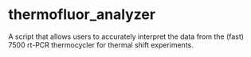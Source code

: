 # thermofluor_analyzer
A script that allows users to accurately interpret the data from the (fast) 7500 rt-PCR thermocycler for thermal shift experiments.
